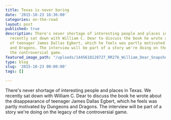 ```yaml
---
title: Texas is never boring
date: '2015-10-23 16:36:00'
categories: on-the-road
layout: post
published: true
description: There's never shortage of interesting people and places in Texas. We
  recently sat down with William C. Dear to discuss the book he wrote about the disappearance
  of teenager James Dallas Egbert, which he feels was partly motivated by Dungeons
  and Dragons. The interview will be part of a story we're doing on the legacy of
  the controversial game.
featured_image_path: "/uploads/1445618128727_RR276_William_Dear_Snapshot_IMG_0154.JPG"
type: blog
slug: '2015-10-23 00:00:00'
tags: []

---
```

There's never shortage of interesting people and places in Texas. We recently sat down with William C. Dear to discuss the book he wrote about the disappearance of teenager James Dallas Egbert, which he feels was partly motivated by Dungeons and Dragons. The interview will be part of a story we're doing on the legacy of the controversial game.

